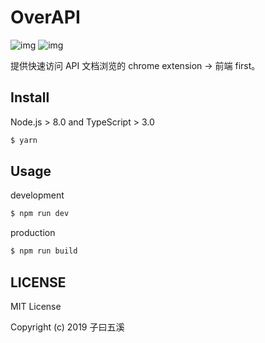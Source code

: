 # OverAPI

![img](https://img.shields.io/github/license/icepy/chrome-overapi.svg) ![img](https://img.shields.io/github/last-commit/icepy/chrome-overapi.svg)

提供快速访问 API 文档浏览的 chrome extension -> 前端 first。

## Install

Node.js > 8.0 and TypeScript > 3.0

```bash
$ yarn
```

## Usage

development

```bash
$ npm run dev
```

production

```bash
$ npm run build
```

## LICENSE

MIT License

Copyright (c) 2019 子曰五溪
